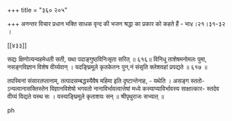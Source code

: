 +++
title = "३६० २०५"

+++
अनन्तर विचार प्रधान भक्ति साधक वृन्द की भजन श्रद्धा का प्रकार को कहते हैं - भा४।२१।३१-३२ । 



[[४३३]]

सद्यः क्षिणोत्यन्वहमेधती सती, यथा पदाङ्गुष्ठविनिःसृता सरित् ॥ ६१६॥ विनिधू ताशेषमनोमलः पुमा, नसङ्गविज्ञान विशेष वीर्य्यवान् । यदङ्घ्रिमूले कृतकेतनः पुन,नं संसृति क्लेशवहां प्रपद्यते ॥ ६१७ ॥ 

तपस्विनां संसारतप्तानाम्, तत्पादसम्बद्धस्यैवैष महिमा इति दृष्टान्तेनाह, - यथेति । असङ्ग स्ततो- ऽन्यत्वानासक्तिस्तेन विज्ञानविशेषो भगवतो नानाविर्भावत्वात्तेषां मध्ये कस्याप्याविर्भावस्य साक्षात्कार- स्तदेव वीय्यं विद्यते यस्थ सः । यस्याङ्घ्रिमूले कृताशयः सन् ॥ श्रीपृथुराजः सभ्यात् ॥ 

ph 
